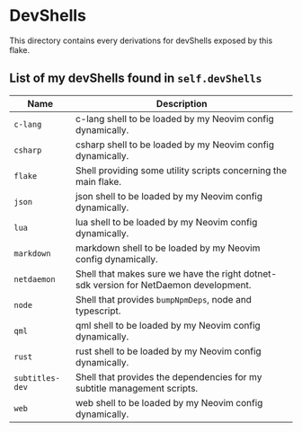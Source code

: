 # DevShells

This directory contains every derivations for devShells exposed by this flake.

## List of my devShells found in `self.devShells`

| Name | Description |
| ---- | ----------- |
| `c-lang` | c-lang shell to be loaded by my Neovim config dynamically. |
| `csharp` | csharp shell to be loaded by my Neovim config dynamically. |
| `flake` | Shell providing some utility scripts concerning the main flake. |
| `json` | json shell to be loaded by my Neovim config dynamically. |
| `lua` | lua shell to be loaded by my Neovim config dynamically. |
| `markdown` | markdown shell to be loaded by my Neovim config dynamically. |
| `netdaemon` | Shell that makes sure we have the right dotnet-sdk version for NetDaemon development. |
| `node` | Shell that provides `bumpNpmDeps`, node and typescript. |
| `qml` | qml shell to be loaded by my Neovim config dynamically. |
| `rust` | rust shell to be loaded by my Neovim config dynamically. |
| `subtitles-dev` | Shell that provides the dependencies for my subtitle management scripts. |
| `web` | web shell to be loaded by my Neovim config dynamically. |
